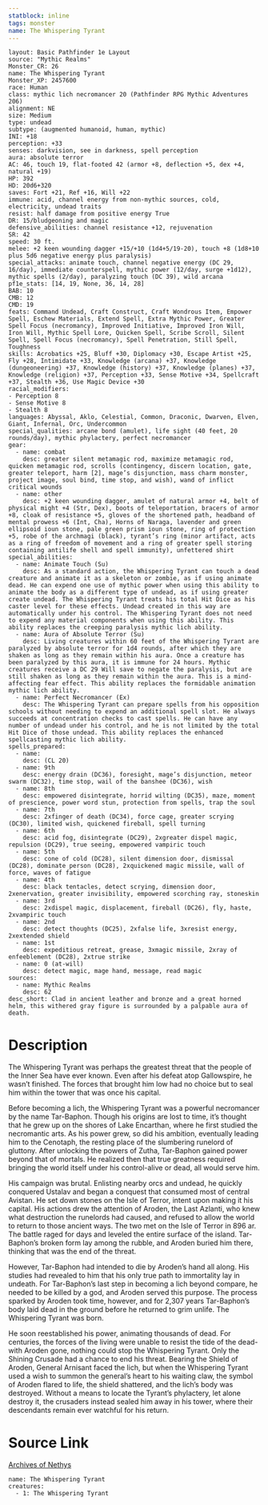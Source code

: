 ```yaml
---
statblock: inline
tags: monster
name: The Whispering Tyrant
---
```

```statblock
layout: Basic Pathfinder 1e Layout
source: "Mythic Realms"
Monster_CR: 26
name: The Whispering Tyrant
Monster_XP: 2457600
race: Human
class: mythic lich necromancer 20 (Pathfinder RPG Mythic Adventures 206)
alignment: NE
size: Medium
type: undead
subtype: (augmented humanoid, human, mythic)
INI: +18
perception: +33
senses: darkvision, see in darkness, spell perception
aura: absolute terror
AC: 46, touch 19, flat-footed 42 (armor +8, deflection +5, dex +4, natural +19)
HP: 392
HD: 20d6+320
saves: Fort +21, Ref +16, Will +22
immune: acid, channel energy from non-mythic sources, cold, electricity, undead traits
resist: half damage from positive energy True
DR: 15/bludgeoning and magic
defensive_abilities: channel resistance +12, rejuvenation
SR: 42
speed: 30 ft.
melee: +2 keen wounding dagger +15/+10 (1d4+5/19-20), touch +8 (1d8+10 plus 5d6 negative energy plus paralysis)
special_attacks: animate touch, channel negative energy (DC 29, 16/day), immediate counterspell, mythic power (12/day, surge +1d12), mythic spells (2/day), paralyzing touch (DC 39), wild arcana
pf1e_stats: [14, 19, None, 36, 14, 28]
BAB: 10
CMB: 12
CMD: 19
feats: Command Undead, Craft Construct, Craft Wondrous Item, Empower Spell, Eschew Materials, Extend Spell, Extra Mythic Power, Greater Spell Focus (necromancy), Improved Initiative, Improved Iron Will, Iron Will, Mythic Spell Lore, Quicken Spell, Scribe Scroll, Silent Spell, Spell Focus (necromancy), Spell Penetration, Still Spell, Toughness
skills: Acrobatics +25, Bluff +30, Diplomacy +30, Escape Artist +25, Fly +28, Intimidate +33, Knowledge (arcana) +37, Knowledge (dungeoneering) +37, Knowledge (history) +37, Knowledge (planes) +37, Knowledge (religion) +37, Perception +33, Sense Motive +34, Spellcraft +37, Stealth +36, Use Magic Device +30
racial_modifiers:
- Perception 8
- Sense Motive 8
- Stealth 8
languages: Abyssal, Aklo, Celestial, Common, Draconic, Dwarven, Elven, Giant, Infernal, Orc, Undercommon
special_qualities: arcane bond (amulet), life sight (40 feet, 20 rounds/day), mythic phylactery, perfect necromancer
gear:
  - name: combat
    desc: greater silent metamagic rod, maximize metamagic rod, quicken metamagic rod, scrolls (contingency, discern location, gate, greater teleport, harm [2], mage’s disjunction, mass charm monster, project image, soul bind, time stop, and wish), wand of inflict critical wounds
  - name: other
    desc: +2 keen wounding dagger, amulet of natural armor +4, belt of physical might +4 (Str, Dex), boots of teleportation, bracers of armor +8, cloak of resistance +5, gloves of the shortened path, headband of mental prowess +6 (Int, Cha), Horns of Naraga, lavender and green ellipsoid ioun stone, pale green prism ioun stone, ring of protection +5, robe of the archmagi (black), tyrant’s ring (minor artifact, acts as a ring of freedom of movement and a ring of greater spell storing containing antilife shell and spell immunity), unfettered shirt
special_abilities:
  - name: Animate Touch (Su)
    desc: As a standard action, the Whispering Tyrant can touch a dead creature and animate it as a skeleton or zombie, as if using animate dead. He can expend one use of mythic power when using this ability to animate the body as a different type of undead, as if using greater create undead. The Whispering Tyrant treats his total Hit Dice as his caster level for these effects. Undead created in this way are automatically under his control. The Whispering Tyrant does not need to expend any material components when using this ability. This ability replaces the creeping paralysis mythic lich ability.
  - name: Aura of Absolute Terror (Su)
    desc: Living creatures within 60 feet of the Whispering Tyrant are paralyzed by absolute terror for 1d4 rounds, after which they are shaken as long as they remain within his aura. Once a creature has been paralyzed by this aura, it is immune for 24 hours. Mythic creatures receive a DC 29 Will save to negate the paralysis, but are still shaken as long as they remain within the aura. This is a mind-affecting fear effect. This ability replaces the formidable animation mythic lich ability.
  - name: Perfect Necromancer (Ex)
    desc: The Whispering Tyrant can prepare spells from his opposition schools without needing to expend an additional spell slot. He always succeeds at concentration checks to cast spells. He can have any number of undead under his control, and he is not limited by the total Hit Dice of those undead. This ability replaces the enhanced spellcasting mythic lich ability.
spells_prepared:
  - name:
    desc: (CL 20)
  - name: 9th
    desc: energy drain (DC36), foresight, mage’s disjunction, meteor swarm (DC32), time stop, wail of the banshee (DC36), wish
  - name: 8th
    desc: empowered disintegrate, horrid wilting (DC35), maze, moment of prescience, power word stun, protection from spells, trap the soul
  - name: 7th
    desc: 2xfinger of death (DC34), force cage, greater scrying (DC30), limited wish, quickened fireball, spell turning
  - name: 6th
    desc: acid fog, disintegrate (DC29), 2xgreater dispel magic, repulsion (DC29), true seeing, empowered vampiric touch
  - name: 5th
    desc: cone of cold (DC28), silent dimension door, dismissal (DC28), dominate person (DC28), 2xquickened magic missile, wall of force, waves of fatigue
  - name: 4th
    desc: black tentacles, detect scrying, dimension door, 2xenervation, greater invisibility, empowered scorching ray, stoneskin
  - name: 3rd
    desc: 2xdispel magic, displacement, fireball (DC26), fly, haste, 2xvampiric touch
  - name: 2nd
    desc: detect thoughts (DC25), 2xfalse life, 3xresist energy, 2xextended shield
  - name: 1st
    desc: expeditious retreat, grease, 3xmagic missile, 2xray of enfeeblement (DC28), 2xtrue strike
  - name: 0 (at-will)
    desc: detect magic, mage hand, message, read magic
sources:
  - name: Mythic Realms
    desc: 62
desc_short: Clad in ancient leather and bronze and a great horned helm, this withered gray figure is surrounded by a palpable aura of death.
```
# Description
The Whispering Tyrant was perhaps the greatest threat that the people of the Inner Sea have ever known. Even after his defeat atop Gallowspire, he wasn’t finished. The forces that brought him low had no choice but to seal him within the tower that was once his capital.

Before becoming a lich, the Whispering Tyrant was a powerful necromancer by the name Tar-Baphon. Though his origins are lost to time, it’s thought that he grew up on the shores of Lake Encarthan, where he first studied the necromantic arts. As his power grew, so did his ambition, eventually leading him to the Cenotaph, the resting place of the slumbering runelord of gluttony. After unlocking the powers of Zutha, Tar-Baphon gained power beyond that of mortals. He realized then that true greatness required bringing the world itself under his control-alive or dead, all would serve him.

His campaign was brutal. Enlisting nearby orcs and undead, he quickly conquered Ustalav and began a conquest that consumed most of central Avistan. He set down stones on the Isle of Terror, intent upon making it his capital. His actions drew the attention of Aroden, the Last Azlanti, who knew what destruction the runelords had caused, and refused to allow the world to return to those ancient ways. The two met on the Isle of Terror in 896 ar. The battle raged for days and leveled the entire surface of the island. Tar-Baphon’s broken form lay among the rubble, and Aroden buried him there, thinking that was the end of the threat.

However, Tar-Baphon had intended to die by Aroden’s hand all along. His studies had revealed to him that his only true path to immortality lay in undeath. For Tar-Baphon’s last step in becoming a lich beyond compare, he needed to be killed by a god, and Aroden served this purpose. The process sparked by Aroden took time, however, and for 2,307 years Tar-Baphon’s body laid dead in the ground before he returned to grim unlife. The Whispering Tyrant was born.

He soon reestablished his power, animating thousands of dead. For centuries, the forces of the living were unable to resist the tide of the dead-with Aroden gone, nothing could stop the Whispering Tyrant. Only the Shining Crusade had a chance to end his threat. Bearing the Shield of Aroden, General Arnisant faced the lich, but when the Whispering Tyrant used a wish to summon the general’s heart to his waiting claw, the symbol of Aroden flared to life, the shield shattered, and the lich’s body was destroyed. Without a means to locate the Tyrant’s phylactery, let alone destroy it, the crusaders instead sealed him away in his tower, where their descendants remain ever watchful for his return.
# Source Link
[Archives of Nethys](https://aonprd.com/MythicMonsterDisplay.aspx?ItemName=The%20Whispering%20Tyrant)
```encounter-table
name: The Whispering Tyrant
creatures:
  - 1: The Whispering Tyrant
```
